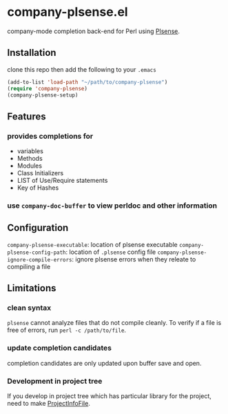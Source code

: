 # company-plsense.el 

company-mode completion back-end for Perl using [Plsense](https://github.com/aki2o/plsense).

## Installation

clone this repo then add the following to your `.emacs` 
```lisp
(add-to-list 'load-path "~/path/to/company-plsense")
(require 'company-plsense)
(company-plsense-setup)

```

## Features

### provides completions for
- variables
- Methods
- Modules
- Class Initializers
- LIST of Use/Require statements
- Key of Hashes


### use `company-doc-buffer` to view perldoc and other information

## Configuration
`company-plsense-executable`: location of plsense executable 
`company-plsense-config-path`: location of `.plsense` config file
`company-plsense-ignore-compile-errors`: ignore plsense errors when they releate to compiling a file 

## Limitations

### clean syntax
`plsense` cannot analyze files that do not compile cleanly. To verify if a file is free of errors, run `perl -c /path/to/file`.

### update completion candidates
completion candidates are only updated upon buffer save and open.

### Development in project tree
If you develop in project tree which has particular library for the project, need to make [ProjectInfoFile](https://github.com/aki2o/plsense/wiki/Library#projectmodule).
